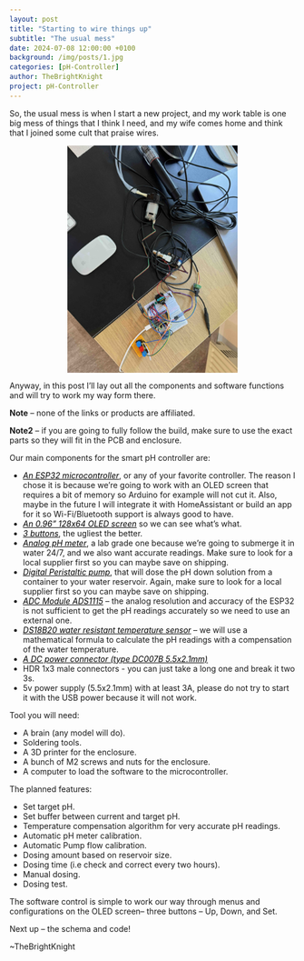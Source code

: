 ```yaml
---
layout: post
title: "Starting to wire things up"
subtitle: "The usual mess"
date: 2024-07-08 12:00:00 +0100
background: /img/posts/1.jpg
categories: [pH-Controller]
author: TheBrightKnight
project: pH-Controller
---
```


<link rel="stylesheet"
        href="https://cdnjs.cloudflare.com/ajax/libs/highlight.js/10.0.3/styles/default.min.css">
<script src="https://cdnjs.cloudflare.com/ajax/libs/highlight.js/10.0.3/highlight.min.js"></script>
<script>hljs.initHighlightingOnLoad();</script>

So, the usual mess is when I start a new project, and my work table is one big mess of things that I think I need, and my wife comes home and think that I joined some cult that praise wires.

<img src="/img/phcontroller_post2/1.jpg" style="width: 300px; margin: auto; display: block;">

Anyway, in this post I’ll lay out all the components and software functions and will try to work my way form there.

<span><font style="font-weight: bold">Note</font></span> – none of the links or products are affiliated.

<span><font style="font-weight: bold">Note2</font></span> – if you are going to fully follow the build, make sure to use the exact parts so they will fit in the PCB and enclosure.

Our main components for the smart pH controller are:

- <u><a style="color:black; font-style: italic;" href="https://www.aliexpress.com/item/1005005495948290.html">An ESP32 microcontroller</a></u>, or any of your favorite controller. The reason I chose it is because we’re going to work with an OLED screen that requires a bit of memory so Arduino for example will not cut it. Also, maybe in the future I will integrate it with HomeAssistant or build an app for it so Wi-Fi/Bluetooth support is always good to have.
- <u><a style="color:black; font-style: italic;" href="https://www.aliexpress.com/item/32896971385.html">An 0.96” 128x64 OLED screen</a></u> so we can see what’s what.
- <u><a style="color:black; font-style: italic;" href="https://www.aliexpress.com/item/1005006316492659.html">3 buttons</a></u>, the ugliest the better.
- <u><a style="color:black; font-style: italic;" href="https://www.dfrobot.com/product-2069.html">Analog pH meter</a></u>, a lab grade one because we’re going to submerge it in water 24/7, and we also want accurate readings. Make sure to look for a local supplier first so you can maybe save on shipping.
- <u><a style="color:black; font-style: italic;" href="https://www.dfrobot.com/product-1698.html">Digital Peristaltic pump</a></u>, that will dose the pH down solution from a container to your water reservoir. Again, make sure to look for a local supplier first so you can maybe save on shipping.
- <u><a style="color:black; font-style: italic;" href="https://www.amazon.de/-/en/gp/product/B07QHWLTTS">ADC Module ADS1115</a></u> – the analog resolution and accuracy of the ESP32 is not sufficient to get the pH readings accurately so we need to use an external one.
- <u><a style="color:black; font-style: italic;" href="https://www.aliexpress.com/item/1005004903983565.html">DS18B20 water resistant temperature sensor</a></u> – we will use a mathematical formula to calculate the pH readings with a compensation of the water temperature.
- <u><a style="color:black; font-style: italic;" href="https://www.aliexpress.com/item/1005003742132830.html">A DC power connector (type DC007B 5.5x2.1mm)</a></u>
- HDR 1x3 male connectors - you can just take a long one and break it two 3s.
- 5v power supply (5.5x2.1mm) with at least 3A, please do not try to start it with the USB power because it will not work.

Tool you will need:

- A brain (any model will do).
- Soldering tools.
- A 3D printer for the enclosure.
- A bunch of M2 screws and nuts for the enclosure.
- A computer to load the software to the microcontroller.

The planned features:

- Set target pH.
- Set buffer between current and target pH.
- Temperature compensation algorithm for very accurate pH readings.
- Automatic pH meter calibration.
- Automatic Pump flow calibration.
- Dosing amount based on reservoir size.
- Dosing time (i.e check and correct every two hours).
- Manual dosing.
- Dosing test.

The software control is simple to work our way through menus and configurations on the OLED screen– three buttons – Up, Down, and Set.

Next up – the schema and code!

~TheBrightKnight
